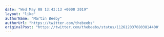 ```yaml
---
date: "Wed May 08 13:43:13 +0000 2019"
layout: "like"
authorName: "Martin Beeby"
authorUrl: "https://twitter.com/thebeebs"
originalPost: "https://twitter.com/thebeebs/status/1126120370803814400"
---
```

